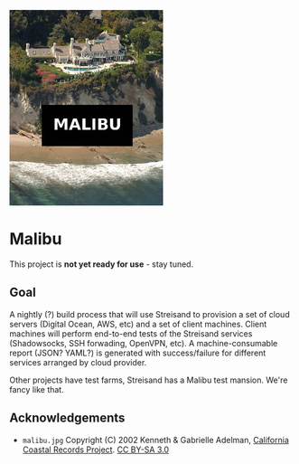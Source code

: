 ![Malibu Streisand Estate](malibu.jpg "Mailbu Streisand Estate")

Malibu
=========

This project is **not yet ready for use** - stay tuned.

Goal
----------------

A nightly (?) build process that will use Streisand to provision a set of cloud
servers (Digital Ocean, AWS, etc) and a set of client machines. Client machines
will perform end-to-end tests of the Streisand services (Shadowsocks, SSH
forwading, OpenVPN, etc). A machine-consumable report (JSON? YAML?) is generated
with success/failure for different services arranged by cloud provider.

Other projects have test farms, Streisand has a Malibu test mansion. We're fancy
like that.

Acknowledgements
----------------

* `malibu.jpg`
    Copyright (C) 2002 Kenneth & Gabrielle Adelman, [California Coastal Records Project](http://www.californiacoastline.org).
    [CC BY-SA 3.0](https://creativecommons.org/licenses/by-sa/3.0)
